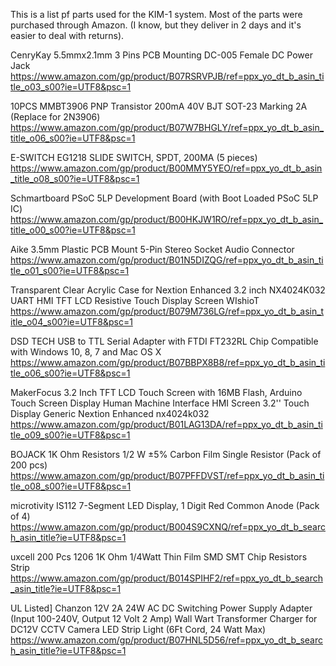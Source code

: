 This is a list pf parts used for the KIM-1 system.
Most of the parts were purchased through Amazon.
(I know, but they deliver in 2 days and it's easier to deal with returns).

CenryKay 5.5mmx2.1mm 3 Pins PCB Mounting DC-005 Female DC Power Jack
https://www.amazon.com/gp/product/B07RSRVPJB/ref=ppx_yo_dt_b_asin_title_o03_s00?ie=UTF8&psc=1

10PCS MMBT3906 PNP Transistor 200mA 40V BJT SOT-23 Marking 2A (Replace for 2N3906)
https://www.amazon.com/gp/product/B07W7BHGLY/ref=ppx_yo_dt_b_asin_title_o06_s00?ie=UTF8&psc=1

E-SWITCH EG1218 SLIDE SWITCH, SPDT, 200MA (5 pieces)
https://www.amazon.com/gp/product/B00MMY5YEO/ref=ppx_yo_dt_b_asin_title_o08_s00?ie=UTF8&psc=1

Schmartboard PSoC 5LP Development Board (with Boot Loaded PSoC 5LP IC)
https://www.amazon.com/gp/product/B00HKJW1RO/ref=ppx_yo_dt_b_asin_title_o00_s00?ie=UTF8&psc=1

Aike 3.5mm Plastic PCB Mount 5-Pin Stereo Socket Audio Connector
https://www.amazon.com/gp/product/B01N5DIZQG/ref=ppx_yo_dt_b_asin_title_o01_s00?ie=UTF8&psc=1

Transparent Clear Acrylic Case for Nextion Enhanced 3.2 inch NX4024K032 UART HMI TFT LCD Resistive Touch Display Screen WIshioT
https://www.amazon.com/gp/product/B079M736LG/ref=ppx_yo_dt_b_asin_title_o04_s00?ie=UTF8&psc=1

DSD TECH USB to TTL Serial Adapter with FTDI FT232RL Chip Compatible with Windows 10, 8, 7 and Mac OS X
https://www.amazon.com/gp/product/B07BBPX8B8/ref=ppx_yo_dt_b_asin_title_o06_s00?ie=UTF8&psc=1

MakerFocus 3.2 Inch TFT LCD Touch Screen with 16MB Flash, Arduino Touch Screen Display Human Machine Interface HMI Screen 3.2'' Touch Display Generic Nextion Enhanced nx4024k032
https://www.amazon.com/gp/product/B01LAG13DA/ref=ppx_yo_dt_b_asin_title_o09_s00?ie=UTF8&psc=1

BOJACK 1K Ohm Resistors 1/2 W ±5% Carbon Film Single Resistor (Pack of 200 pcs)
https://www.amazon.com/gp/product/B07PFFDVST/ref=ppx_yo_dt_b_asin_title_o08_s00?ie=UTF8&psc=1

microtivity IS112 7-Segment LED Display, 1 Digit Red Common Anode (Pack of 4)
https://www.amazon.com/gp/product/B004S9CXNQ/ref=ppx_yo_dt_b_search_asin_title?ie=UTF8&psc=1

uxcell 200 Pcs 1206 1K Ohm 1/4Watt Thin Film SMD SMT Chip Resistors Strip
https://www.amazon.com/gp/product/B014SPIHF2/ref=ppx_yo_dt_b_search_asin_title?ie=UTF8&psc=1

UL Listed] Chanzon 12V 2A 24W AC DC Switching Power Supply Adapter (Input 100-240V, Output 12 Volt 2 Amp) Wall Wart Transformer Charger for DC12V CCTV Camera LED Strip Light (6Ft Cord, 24 Watt Max)
https://www.amazon.com/gp/product/B07HNL5D56/ref=ppx_yo_dt_b_search_asin_title?ie=UTF8&psc=1
